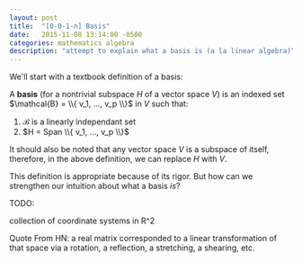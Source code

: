 ```yaml
---
layout: post
title:  "[0-0-1-n] Basis"
date:   2015-11-08 13:14:00 -0500
categories: mathematics algebra
description: "attempt to explain what a basis is (a la linear algebra)"
---
```


We'll start with a textbook definition of a basis:

A **basis** (for a nontrivial subspace $H$ of a vector space $V$) is an
indexed set $\mathcal{B} = \\{ v_1, ..., v_p \\}$ in $V$ such that:

1. $\mathcal{B}$ is a linearly independant set
2. $H = Span \\{ v_1, ..., v_p \\}$

It should also be noted that any vector space $V$ is a subspace of itself, therefore,
in the above definition, we can replace $H$ with $V$.

This definition is appropriate because of its rigor. But how can we strengthen
our intuition about what a basis *is*?

TODO:

collection of coordinate systems in R^2

Quote From HN:
a real matrix corresponded to a linear transformation of that space via a rotation, a reflection, a stretching, a shearing, etc.

